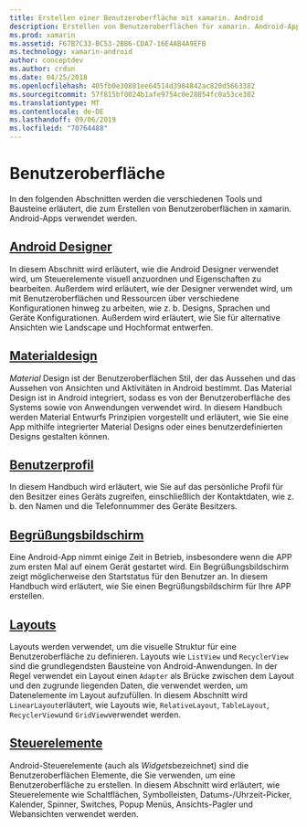 ```yaml
---
title: Erstellen einer Benutzeroberfläche mit xamarin. Android
description: Erstellen von Benutzeroberflächen für xamarin. Android-Apps
ms.prod: xamarin
ms.assetid: F67B7C33-BC53-2BB6-CDA7-16E4AB4A9EFB
ms.technology: xamarin-android
author: conceptdev
ms.author: crdun
ms.date: 04/25/2018
ms.openlocfilehash: 405fb0e30881ee64514d3984842ac820d5663382
ms.sourcegitcommit: 57f815bf0024b1afe9754c0e28054fc0a53ce302
ms.translationtype: MT
ms.contentlocale: de-DE
ms.lasthandoff: 09/06/2019
ms.locfileid: "70764488"
---
```

# <a name="user-interface"></a>Benutzeroberfläche

In den folgenden Abschnitten werden die verschiedenen Tools und Bausteine erläutert, die zum Erstellen von Benutzeroberflächen in xamarin. Android-Apps verwendet werden.

## <a name="android-designerandroiduser-interfaceandroid-designerindexmd"></a>[Android Designer](~/android/user-interface/android-designer/index.md)

In diesem Abschnitt wird erläutert, wie die Android Designer verwendet wird, um Steuerelemente visuell anzuordnen und Eigenschaften zu bearbeiten. Außerdem wird erläutert, wie der Designer verwendet wird, um mit Benutzeroberflächen und Ressourcen über verschiedene Konfigurationen hinweg zu arbeiten, wie z. b. Designs, Sprachen und Geräte Konfigurationen. Außerdem wird erläutert, wie Sie für alternative Ansichten wie Landscape und Hochformat entwerfen.

## <a name="material-themeandroiduser-interfacematerial-thememd"></a>[Materialdesign](~/android/user-interface/material-theme.md)

*Material* Design ist der Benutzeroberflächen Stil, der das Aussehen und das Aussehen von Ansichten und Aktivitäten in Android bestimmt. Das Material Design ist in Android integriert, sodass es von der Benutzeroberfläche des Systems sowie von Anwendungen verwendet wird. In diesem Handbuch werden Material Entwurfs Prinzipien vorgestellt und erläutert, wie Sie eine App mithilfe integrierter Material Designs oder eines benutzerdefinierten Designs gestalten können.

## <a name="user-profileandroiduser-interfaceuser-profilemd"></a>[Benutzerprofil](~/android/user-interface/user-profile.md)

In diesem Handbuch wird erläutert, wie Sie auf das persönliche Profil für den Besitzer eines Geräts zugreifen, einschließlich der Kontaktdaten, wie z. b. den Namen und die Telefonnummer des Geräte Besitzers.

## <a name="splash-screenandroiduser-interfacesplash-screenmd"></a>[Begrüßungsbildschirm](~/android/user-interface/splash-screen.md)

Eine Android-App nimmt einige Zeit in Betrieb, insbesondere wenn die APP zum ersten Mal auf einem Gerät gestartet wird. Ein Begrüßungsbildschirm zeigt möglicherweise den Startstatus für den Benutzer an. In diesem Handbuch wird erläutert, wie Sie einen Begrüßungsbildschirm für Ihre APP erstellen.

## <a name="layoutsandroiduser-interfacelayoutsindexmd"></a>[Layouts](~/android/user-interface/layouts/index.md)

Layouts werden verwendet, um die visuelle Struktur für eine Benutzeroberfläche zu definieren.
Layouts wie `ListView` und `RecyclerView` sind die grundlegendsten Bausteine von Android-Anwendungen. In der Regel verwendet ein Layout einen `Adapter` als Brücke zwischen dem Layout und den zugrunde liegenden Daten, die verwendet werden, um Datenelemente im Layout aufzufüllen. In diesem Abschnitt wird `LinearLayout`erläutert, wie Layouts wie, `RelativeLayout`, `TableLayout`, `RecyclerView`und `GridView`verwendet werden.

## <a name="controlsandroiduser-interfacecontrolsindexmd"></a>[Steuerelemente](~/android/user-interface/controls/index.md)

Android-Steuerelemente (auch als *Widgets*bezeichnet) sind die Benutzeroberflächen Elemente, die Sie verwenden, um eine Benutzeroberfläche zu erstellen. In diesem Abschnitt wird erläutert, wie Steuerelemente wie Schaltflächen, Symbolleisten, Datums-/Uhrzeit-Picker, Kalender, Spinner, Switches, Popup Menüs, Ansichts-Pagler und Webansichten verwendet werden.
